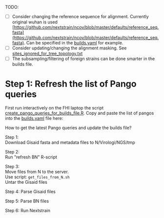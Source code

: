 TODO:
- [ ] Consider changing the reference sequence for alignment. Currently original wuhan is used [https://github.com/nextstrain/ncov/blob/master/defaults/reference_seq.fasta](https://github.com/nextstrain/ncov/blob/master/defaults/reference_seq.fasta). Can be specified in the [builds.yaml](builds.yaml) for example.
- [ ] Consider updating/changing the alignment masking. See [sites_ignored_for_tree_topology.txt](sites_ignored_for_tree_topology.txt)
- [ ] The subsampling/filtering of foreign strains can be done smarter in the builds file.

# Step 1: Refresh the list of Pango queries  
First run interactively on the FHI laptop the script [create_pango_queries_for_builds_file.R](create_pango_queries_for_builds_file.R). Copy and paste the list of pangos into the [builds.yaml](builds.yaml) file here:

How to get the latest Pango queries and update the builds file? 

Step 1:  
Download Gisaid fasta and metadata files to N/Virologi/NGS/tmp  

Step 2:  
Run "refresh BN" R-script  

Step 3:  
Move files from N to the server.  
Use script: `get_files_from_N.sh`  
Untar the Gisaid files

Step 4:
Parse Gisaid files

Step 5:
Parse BN files

Step 6:
Run Nextstrain
